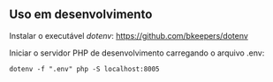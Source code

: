 ## Uso em desenvolvimento

Instalar o executável _dotenv_: https://github.com/bkeepers/dotenv

Iniciar o servidor PHP de desenvolvimento carregando o arquivo .env:

```
dotenv -f ".env" php -S localhost:8005
```
